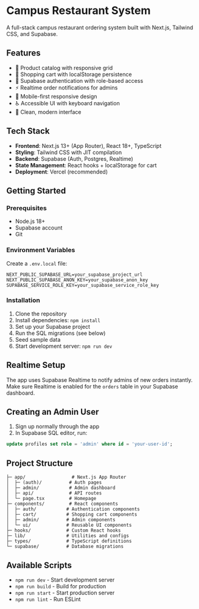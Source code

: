 # Campus Restaurant System

A full-stack campus restaurant ordering system built with Next.js, Tailwind CSS, and Supabase.

## Features

- 🍕 Product catalog with responsive grid
- 🛒 Shopping cart with localStorage persistence  
- 🔐 Supabase authentication with role-based access
- ⚡ Realtime order notifications for admins
- 📱 Mobile-first responsive design
- ♿ Accessible UI with keyboard navigation
- 🎨 Clean, modern interface

## Tech Stack

- **Frontend**: Next.js 13+ (App Router), React 18+, TypeScript
- **Styling**: Tailwind CSS with JIT compilation
- **Backend**: Supabase (Auth, Postgres, Realtime)
- **State Management**: React hooks + localStorage for cart
- **Deployment**: Vercel (recommended)

## Getting Started

### Prerequisites

- Node.js 18+
- Supabase account
- Git

### Environment Variables

Create a `.env.local` file:

```env
NEXT_PUBLIC_SUPABASE_URL=your_supabase_project_url
NEXT_PUBLIC_SUPABASE_ANON_KEY=your_supabase_anon_key
SUPABASE_SERVICE_ROLE_KEY=your_supabase_service_role_key
```

### Installation

1. Clone the repository
2. Install dependencies: `npm install`
3. Set up your Supabase project
4. Run the SQL migrations (see below)
5. Seed sample data
6. Start development server: `npm run dev`

<!-- ## Supabase Schema

Run this SQL in your Supabase SQL editor:

```sql
-- Enable necessary extensions
create extension if not exists "uuid-ossp";

-- Profiles table for user roles
create table profiles (
  id uuid references auth.users on delete cascade primary key,
  full_name text,
  role text default 'customer' check (role in ('customer', 'admin')),
  created_at timestamptz default now()
);

-- Products table
create table products (
  id uuid primary key default gen_random_uuid(),
  name text not null,
  description text,
  price numeric(10,2) not null check (price > 0),
  image_url text,
  category text default 'food',
  available boolean default true,
  created_at timestamptz default now()
);

-- Orders table
create table orders (
  id uuid primary key default gen_random_uuid(),
  user_id uuid references profiles(id) not null,
  total numeric(10,2) not null check (total > 0),
  status text default 'new' check (status in ('new', 'accepted', 'preparing', 'completed', 'cancelled')),
  notes text,
  created_at timestamptz default now(),
  updated_at timestamptz default now()
);

-- Order items table
create table order_items (
  id uuid primary key default gen_random_uuid(),
  order_id uuid references orders(id) on delete cascade not null,
  product_id uuid references products(id) not null,
  quantity int not null check (quantity > 0),
  unit_price numeric(10,2) not null check (unit_price > 0),
  created_at timestamptz default now()
);

-- Row Level Security (RLS)
alter table profiles enable row level security;
alter table products enable row level security;
alter table orders enable row level security;
alter table order_items enable row level security;

-- RLS Policies
-- Profiles: Users can read/update their own profile
create policy "Users can view own profile" on profiles
  for select using (auth.uid() = id);

create policy "Users can update own profile" on profiles
  for update using (auth.uid() = id);

-- Products: Everyone can read, only admins can modify
create policy "Everyone can view products" on products
  for select using (available = true);

create policy "Admins can manage products" on products
  for all using (
    exists (
      select 1 from profiles 
      where id = auth.uid() and role = 'admin'
    )
  );

-- Orders: Users can view their own orders, admins can view all
create policy "Users can view own orders" on orders
  for select using (user_id = auth.uid());

create policy "Users can create orders" on orders
  for insert with check (user_id = auth.uid());

create policy "Admins can view all orders" on orders
  for select using (
    exists (
      select 1 from profiles 
      where id = auth.uid() and role = 'admin'
    )
  );

create policy "Admins can update orders" on orders
  for update using (
    exists (
      select 1 from profiles 
      where id = auth.uid() and role = 'admin'
    )
  );

-- Order items: Users can view their own, admins can view all
create policy "Users can view own order items" on order_items
  for select using (
    exists (
      select 1 from orders 
      where id = order_id and user_id = auth.uid()
    )
  );

create policy "Users can create order items" on order_items
  for insert with check (
    exists (
      select 1 from orders 
      where id = order_id and user_id = auth.uid()
    )
  );

create policy "Admins can view all order items" on order_items
  for select using (
    exists (
      select 1 from profiles 
      where id = auth.uid() and role = 'admin'
    )
  );

-- Functions
create or replace function handle_new_user()
returns trigger as $$
begin
  insert into public.profiles (id, full_name)
  values (new.id, new.raw_user_meta_data->>'full_name');
  return new;
end;
$$ language plpgsql security definer;

-- Trigger to create profile on user signup
create trigger on_auth_user_created
  after insert on auth.users
  for each row execute procedure handle_new_user();

-- Sample data
insert into products (name, description, price, image_url, category) values
('Classic Burger', 'Beef patty with lettuce, tomato, and cheese', 12.99, 'https://images.pexels.com/photos/1639557/pexels-photo-1639557.jpeg', 'mains'),
('Margherita Pizza', 'Fresh mozzarella, basil, and tomato sauce', 15.99, 'https://images.pexels.com/photos/315755/pexels-photo-315755.jpeg', 'mains'),
('Caesar Salad', 'Romaine lettuce with parmesan and croutons', 9.99, 'https://images.pexels.com/photos/1211887/pexels-photo-1211887.jpeg', 'salads'),
('Fish Tacos', 'Grilled fish with fresh salsa and lime', 13.99, 'https://images.pexels.com/photos/4958792/pexels-photo-4958792.jpeg', 'mains'),
('Chocolate Cake', 'Rich chocolate layer cake with frosting', 6.99, 'https://images.pexels.com/photos/291528/pexels-photo-291528.jpeg', 'desserts'),
('Iced Coffee', 'Cold brew with milk and sweetener', 4.99, 'https://images.pexels.com/photos/302899/pexels-photo-302899.jpeg', 'beverages');
``` -->

## Realtime Setup

The app uses Supabase Realtime to notify admins of new orders instantly. Make sure Realtime is enabled for the `orders` table in your Supabase dashboard.

## Creating an Admin User

1. Sign up normally through the app
2. In Supabase SQL editor, run:
```sql
update profiles set role = 'admin' where id = 'your-user-id';
```

## Project Structure

```
├─ app/                 # Next.js App Router
│  ├─ (auth)/          # Auth pages
│  ├─ admin/           # Admin dashboard
│  ├─ api/             # API routes
│  └─ page.tsx         # Homepage
├─ components/         # React components
│  ├─ auth/           # Authentication components
│  ├─ cart/           # Shopping cart components
│  ├─ admin/          # Admin components
│  └─ ui/             # Reusable UI components
├─ hooks/             # Custom React hooks
├─ lib/               # Utilities and configs
├─ types/             # TypeScript definitions
└─ supabase/          # Database migrations
```

## Available Scripts

- `npm run dev` - Start development server
- `npm run build` - Build for production
- `npm run start` - Start production server
- `npm run lint` - Run ESLint